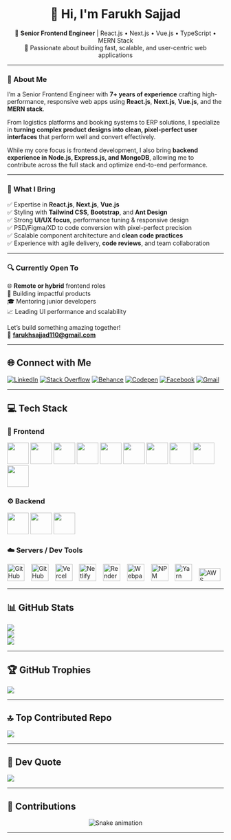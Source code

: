<h1 align="center">👋 Hi, I'm Farukh Sajjad</h1>

<p align="center">
🚀 <strong>Senior Frontend Engineer</strong> | React.js • Next.js • Vue.js • TypeScript • MERN Stack  
<br/>
🎯 Passionate about building fast, scalable, and user-centric web applications  
</p>

---

### 🧠 About Me

I’m a Senior Frontend Engineer with **7+ years of experience** crafting high-performance, responsive web apps using **React.js**, **Next.js**, **Vue.js**, and the **MERN stack**.

From logistics platforms and booking systems to ERP solutions, I specialize in **turning complex product designs into clean, pixel-perfect user interfaces** that perform well and convert effectively.

While my core focus is frontend development, I also bring **backend experience in Node.js, Express.js, and MongoDB**, allowing me to contribute across the full stack and optimize end-to-end performance.

---

### 💼 What I Bring

✅ Expertise in **React.js**, **Next.js**, **Vue.js**  
✅ Styling with **Tailwind CSS**, **Bootstrap**, and **Ant Design**  
✅ Strong **UI/UX focus**, performance tuning & responsive design  
✅ PSD/Figma/XD to code conversion with pixel-perfect precision  
✅ Scalable component architecture and **clean code practices**  
✅ Experience with agile delivery, **code reviews**, and team collaboration  

---

### 🔍 Currently Open To

🌐 **Remote or hybrid** frontend roles  
🤝 Building impactful products  
🎓 Mentoring junior developers  
📈 Leading UI performance and scalability  

Let’s build something amazing together!  
📩 **farukhsajjad110@gmail.com**

---

## 🌐 Connect with Me

[![LinkedIn](https://img.shields.io/badge/LinkedIn-%230077B5.svg?logo=linkedin&logoColor=white)](https://linkedin.com/in/syed-farukh-sajjad)
[![Stack Overflow](https://img.shields.io/badge/-Stackoverflow-FE7A16?logo=stack-overflow&logoColor=white)](https://stackoverflow.com/users/6048729)
[![Behance](https://img.shields.io/badge/Behance-1769ff?logo=behance&logoColor=white)](https://behance.net/farukh_sajjad)
[![Codepen](https://img.shields.io/badge/Codepen-000000?logo=codepen&logoColor=white)](https://codepen.io/@farukhsajjad)
[![Facebook](https://img.shields.io/badge/Facebook-%231877F2.svg?logo=Facebook&logoColor=white)](https://facebook.com/syedfarukh.sajjadrizvi)
[![Gmail](https://img.shields.io/badge/Email-D14836?logo=gmail&logoColor=white)](mailto:farukhsajjad110@gmail.com)

---

## 💻 Tech Stack

### 🚀 Frontend

<p align="left">
  <img src="https://cdn.jsdelivr.net/gh/devicons/devicon/icons/html5/html5-original.svg" height="50" />
  <img src="https://cdn.jsdelivr.net/gh/devicons/devicon/icons/css3/css3-original.svg" height="50" />
  <img src="https://cdn.jsdelivr.net/gh/devicons/devicon/icons/sass/sass-original.svg" height="50" />
  <img src="https://www.vectorlogo.zone/logos/tailwindcss/tailwindcss-icon.svg" height="50" />
  <img src="https://cdn.jsdelivr.net/gh/devicons/devicon/icons/javascript/javascript-original.svg" height="50" />
  <img src="https://cdn.jsdelivr.net/gh/devicons/devicon/icons/typescript/typescript-original.svg" height="50" />
  <img src="https://cdn.jsdelivr.net/gh/devicons/devicon/icons/react/react-original.svg" height="50" />
  <img src="https://cdn.jsdelivr.net/gh/devicons/devicon/icons/nextjs/nextjs-original-wordmark.svg" height="50" />
  <img src="https://cdn.jsdelivr.net/gh/devicons/devicon/icons/redux/redux-original.svg" height="50" />
  <img src="https://cdn.jsdelivr.net/gh/devicons/devicon/icons/vuejs/vuejs-original.svg" height="50" />
</p>

### ⚙️ Backend

<p align="left">
  <img src="https://cdn.jsdelivr.net/gh/devicons/devicon/icons/nodejs/nodejs-original.svg" height="50" />
  <img src="https://cdn.jsdelivr.net/gh/devicons/devicon/icons/express/express-original.svg" height="50" />
  <img src="https://cdn.jsdelivr.net/gh/devicons/devicon/icons/mongodb/mongodb-original.svg" height="50" />
</p>

### ☁️ Servers / Dev Tools

<p align="left">
  <img src="https://cdn.jsdelivr.net/gh/devicons/devicon/icons/github/github-original.svg" alt="GitHub" width="40" height="40" />
  &nbsp;&nbsp;
  <img src="https://raw.githubusercontent.com/simple-icons/simple-icons/develop/icons/githubactions.svg" alt="GitHub Actions" width="40" height="40" />
  &nbsp;&nbsp;
  <img src="https://www.vectorlogo.zone/logos/vercel/vercel-icon.svg" alt="Vercel" width="40" height="40" />
  &nbsp;&nbsp;
  <img src="https://www.vectorlogo.zone/logos/netlify/netlify-icon.svg" alt="Netlify" width="40" height="40" />
  &nbsp;&nbsp;
  <img src="https://avatars.githubusercontent.com/u/45194730?s=200&v=4" alt="Render" width="40" height="40" />
  &nbsp;&nbsp;
  <img src="https://cdn.jsdelivr.net/gh/devicons/devicon/icons/webpack/webpack-original.svg" alt="Webpack" width="40" height="40" />
  &nbsp;&nbsp;
  <img src="https://cdn.jsdelivr.net/gh/devicons/devicon/icons/npm/npm-original-wordmark.svg" alt="NPM" width="40" height="40" />
  &nbsp;&nbsp;
  <img src="https://cdn.jsdelivr.net/gh/devicons/devicon/icons/yarn/yarn-original.svg" alt="Yarn" width="40" height="40" />
  &nbsp;&nbsp;
  <img src="https://upload.wikimedia.org/wikipedia/commons/9/93/Amazon_Web_Services_Logo.svg" alt="AWS" width="50" height="30" />
</p>


---

## 📊 GitHub Stats

![](https://github-readme-stats.vercel.app/api?username=farukh110&theme=react&hide_border=false&include_all_commits=true&count_private=true)  
![](https://nirzak-streak-stats.vercel.app/?user=farukh110&theme=react&hide_border=false)  
![](https://github-readme-stats.vercel.app/api/top-langs/?username=farukh110&theme=react&hide_border=false&include_all_commits=true&count_private=true&layout=compact)

---

## 🏆 GitHub Trophies

![](https://github-profile-trophy.vercel.app/?username=farukh110&theme=onedark&no-frame=false&no-bg=false&margin-w=4)

---

## 🔝 Top Contributed Repo

![](https://github-contributor-stats.vercel.app/api?username=farukh110&limit=5&theme=dark&combine_all_yearly_contributions=true)

---

## 💬 Dev Quote

![](https://quotes-github-readme.vercel.app/api?type=horizontal&theme=dark)

---

## 🐍 Contributions

<!-- Snake Game Repo View -->
<div align="center">
  <img src="https://profile-readme-generator.com/assets/snake.svg" alt="Snake animation" />
</div>

---
